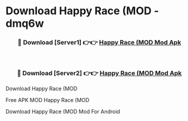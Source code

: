 # Download Happy Race (MOD - dmq6w



<div align="center">
<h3>🔴 Download [Server1] 👉👉 <a href="https://momento.my/?title=Happy_Race_(MOD">Happy Race (MOD Mod Apk</a></h3><br>

<h3>🔴 Download [Server2] 👉👉 <a href="https://momento.my/?title=Happy_Race_(MOD">Happy Race (MOD Mod Apk</a></h3>
</div>



Download Happy Race (MOD 

Free APK MOD Happy Race (MOD 

Download Happy Race (MOD Mod For Android
